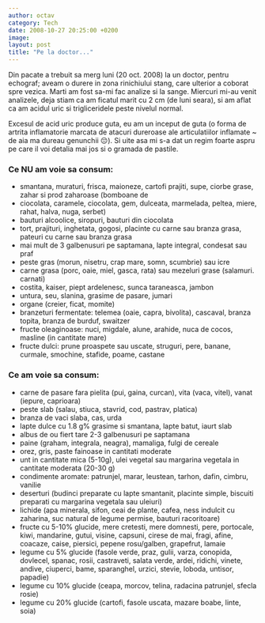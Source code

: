 ```yaml
---
author: octav
category: Tech
date: 2008-10-27 20:25:00 +0200
image:
layout: post
title: "Pe la doctor..."
---
```


Din pacate a trebuit sa merg luni (20 oct. 2008) la un doctor, pentru echograf; aveam o durere in zona rinichiului stang, care ulterior a coborat spre vezica. Marti am fost sa-mi fac analize si la sange. Miercuri mi-au venit analizele, deja stiam ca am ficatul marit cu 2 cm (de luni seara), si am aflat ca am acidul uric si trigliceridele peste nivelul normal.

Excesul de acid uric produce guta, eu am un inceput de guta (o forma de artrita inflamatorie marcata de atacuri
dureroase ale articulatiilor inflamate ~ de aia ma dureau genunchii 😔). Si uite asa mi s-a dat un regim foarte aspru pe care il voi detalia mai jos si o gramada de pastile.

### Ce NU am voie sa consum:

- smantana, muraturi, frisca, maioneze, cartofi prajiti, supe, ciorbe grase, zahar si prod zaharoase (bomboane de
- ciocolata, caramele, ciocolata, gem, dulceata, marmelada, peltea, miere, rahat, halva, nuga, serbet)
- bauturi alcoolice, siropuri, bauturi din ciocolata
- tort, prajituri, inghetata, gogosi, placinte cu carne sau branza grasa, pateuri cu carne sau branza grasa
- mai mult de 3 galbenusuri pe saptamana, lapte integral, condesat sau praf
- peste gras (morun, nisetru, crap mare, somn, scumbrie) sau icre
- carne grasa (porc, oaie, miel, gasca, rata) sau mezeluri grase (salamuri. carnati)
- costita, kaiser, piept ardelenesc, sunca taraneasca, jambon
- untura, seu, slanina, grasime de pasare, jumari
- organe (creier, ficat, momite)
- branzeturi fermentate: telemea (oaie, capra, bivolita), cascaval, branza topita, branza de burduf, swaitzer
- fructe oleaginoase: nuci, migdale, alune, arahide, nuca de cocos, masline (in cantitate mare)
- fructe dulci: prune proaspete sau uscate, struguri, pere, banane, curmale, smochine, stafide, poame, castane

### Ce am voie sa consum:

- carne de pasare fara pielita (pui, gaina, curcan), vita (vaca, vitel), vanat (iepure, caprioara)
- peste slab (salau, stiuca, stavrid, cod, pastrav, platica)
- branza de vaci slaba, cas, urda
- lapte dulce cu 1.8 g% grasime si smantana, lapte batut, iaurt slab
- albus de ou fiert tare 2-3 galbenusuri pe saptamana
- paine (graham, integrala, neagra), mamaliga, fulgi de cereale
- orez, gris, paste fainoase in cantitati moderate
- unt in cantitate mica (5-10g), ulei vegetal sau margarina vegetala in cantitate moderata (20-30 g)
- condimente aromate: patrunjel, marar, leustean, tarhon, dafin, cimbru, vanilie
- deserturi (budinci preparate cu lapte smantanit, placinte simple, biscuiti preparati cu margarina vegetala sau uleiuri)
- lichide (apa minerala, sifon, ceai de plante, cafea, ness indulcit cu zaharina, suc natural de legume permise, bauturi racoritoare)
- fructe cu 5-10% glucide, mere cretesti, mere domnesti, pere, portocale, kiwi, mandarine, gutui, visine, capsuni, cirese de mai, fragi, afine, coacaze, caise, piersici, pepene rosu/galben, grapefrut, lamaie
- legume cu 5% glucide (fasole verde, praz, gulii, varza, conopida, dovlecel, spanac, rosii, castraveti, salata verde, ardei, ridichi, vinete, andive, ciuperci, bame, sparanghel, urzici, stevie, loboda, untisor, papadie)
- legume cu 10% glucide (ceapa, morcov, telina, radacina patrunjel, sfecla rosie)
- legume cu 20% glucide (cartofi, fasole uscata, mazare boabe, linte, soia)
